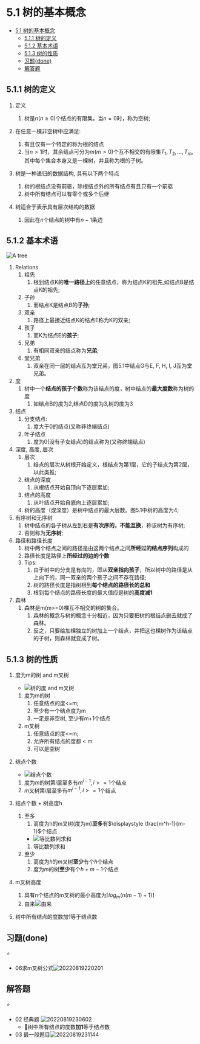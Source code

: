 # 5.1 树的基本概念

- [5.1 树的基本概念](#51-树的基本概念)
  - [5.1.1 树的定义](#511-树的定义)
  - [5.1.2 基本术语](#512-基本术语)
  - [5.1.3 树的性质](#513-树的性质)
  - [习题(done)](#习题done)
  - [解答题](#解答题)

## 5.1.1 树的定义

1. 定义
   1. 树是$n(n≥0)$个结点的有限集。当$n=0$时，称为空树;

2. 在任意一棵非空树中应满足:
   1. 有且仅有一个特定的称为根的结点
   2. 当$n>1$时，其余结点可分为$m (m>0)$个互不相交的有限集$T_1,T_2,…,T_m$, 其中每个集合本身又是一棵树，并且称为根的子树。

3. 树是一种递归的数据结构, 具有以下两个特点
   1. 树的根结点没有前驱，除根结点外的所有结点有且只有一个前驱
   2. 树中所有结点可以有零个或多个后继

4. 树适合于表示具有层次结构的数据
   1. 因此在$n$个结点的树中有$n-1$条边

## 5.1.2 基本术语

![A tree](https://raw.githubusercontent.com/Logible/Image/main/note_image/20220809210939.png)

1. Relations
   1. 祖先
      1. 根到结点K的**唯一路径上**的任意结点，称为结点K的祖先,如结点B是结点K的祖先;
   2. 子孙
      1. 而结点K是结点B的**子孙**;
   3. 双亲
      1. 路径上最接近结点K的结点E称为K的双亲;
   4. 孩子
      1. 而K为结点E的**孩子**;
   5. 兄弟
      1. 有相同双亲的结点称为**兄弟**;
   6. 堂兄弟
      1. 双亲在同一层的结点互为堂兄弟，图5.1中结点G与E, F, H, I, J互为堂兄弟。
2. 度
   1. 树中一个**结点的孩子个数**称为该结点的度，树中结点的**最大度数**称为树的度
      1. 如结点B的度为2,结点D的度为3,树的度为3
3. 结点
   1. 分支结点:
      1. 度大于0的结点(又称非终端结点)
   2. 叶子结点
      1. 度为0(没有子女结点)的结点称为(又称终端结点)
4. 深度, 高度, 层次
   1. 层次
      1. 结点的层次从树根开始定义，根结点为第1层，它的子结点为第2层，以此类推;
   2. 结点的深度
      1. 从根结点开始自顶向下逐层累加;
   3. 结点的高度
      1. 从叶结点开始自底向上逐层累加;
   4. 树的高度（或深度）是树中结点的最大层数。图5.1中树的高度为4;
5. 有序树和无序树
   1. 树中结点的各子树从左到右是**有次序的，不能互换**，称该树为有序树;
   2. 否则称为**无序树**;
6. 路径和路径长度
   1. 树中两个结点之间的路径是由这两个结点之间**所经过的结点序列**构成的
   2. 路径长度是路径上**所经过的边的个数**
   3. Tips:
      1. 由于树中的分支是有向的，即从**双亲指向孩子**，所以树中的路径是从上向下的，同一双亲的两个孩子之间不存在路径;
      2. 树的路径长度是指树根到**每个结点的路径长的总和**
      3. 根到每个结点的路径长度的最大值应是树的**高度减1**
7. 森林
   1. 森林是m(m>=0)棵互不相交的树的集合。
      1. 森林的概念与树的概念十分相近，因为只要把树的根结点删去就成了森林。
      2. 反之，只要给加棵独立的树加上一个结点，并把这也棵树作为该结点的子树，则森林就变成了树。

## 5.1.3 树的性质

1. 度为m的树 and m叉树
   - ![树的度 and m叉树](https://raw.githubusercontent.com/Logible/Image/main/note_image/20220809213842.png)
   1. 度为m的树
      1. 任意结点的度<=m;
      2. 至少有一个结点度为m
      3. 一定是非空树, 至少有m+1个结点
   2. m叉树
      1. 任意结点的度<=m;
      2. 允许所有结点的度都 < m
      3. 可以是空树

2. 结点个数
   - ![结点个数](https://raw.githubusercontent.com/Logible/Image/main/note_image/20220809214038.png)
   1. 度为$m$的树第$i$层至多有$m^{i-1}, i>=1$个结点
   1. $m$叉树第$i$层至多有$m^{i-1}, i>=1$个结点

3. 结点个数 + 树高度h
   1. 至多
      1. 高度为h的m叉树(度为m)**至多**有$\displaystyle \frac{m^h-1}{m-1}$个结点
      - ![等比数列求和](https://raw.githubusercontent.com/Logible/Image/main/note_image/20220809214706.png)
      1. 等比数列求和
   2. 至少
      1. 高度为$h$的$m$叉树**至少**有个$h$个结点
      2. 度为$m$的树**至少**有个$h+m-1$个结点

4. m叉树高度
   1. 具有n个结点的m叉树的最小高度为$\lceil log_{m}(n(m-1)+1)\rceil$
   2. 由来![由来](https://raw.githubusercontent.com/Logible/Image/main/note_image/20220823214006.png)

5. 树中所有结点的度数加1等于结点数

## 习题(done)

⭐

- 06求m叉树公式![20220819220201](https://raw.githubusercontent.com/Logible/Image/main/note_image/20220819220201.png)

## 解答题

⭐

- 02 经典题 ![20220819230602](https://raw.githubusercontent.com/Logible/Image/main/note_image/20220819230602.png)
  - 💚树中所有结点的度数**加1**等于结点数
- 03 最一般题目![20220819231144](https://raw.githubusercontent.com/Logible/Image/main/note_image/20220819231144.png)

